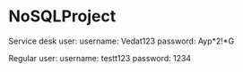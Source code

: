 # NoSQLProject

Service desk user: username: Vedat123 password: Ayp*2!*G

 Regular user: username: testt123  password: 1234
